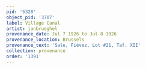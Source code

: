 ```yaml
---
pid: '6328'
object_pid: '3707'
label: Village Canal
artist: janbrueghel
provenance_date: Jul 7 1926 to Jul 8 1926
provenance_location: Brussels
provenance_text: 'Sale, Fiévez, Lot #21, Taf. XII'
collection: provenance
order: '1391'
---
```

